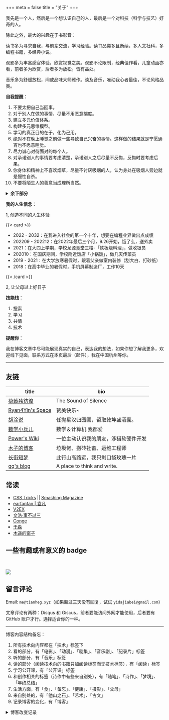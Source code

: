 +++
meta = false
title = "关于"
+++

我先是一个人，然后是一个想认识自己的人，最后是一个对科技（科学与技艺）好奇的人。

除此之外，最大的兴趣在于书影音：

读书多为寻求自我，与前辈交流，学习经验。读书品类多且断续，多人文社科，多编程书籍，多经典小说。

观影多为丰富感官体验，欣赏视觉之美。观影不论限制，经典佳作看，儿童动画亦看，前者多为欣赏，后者多为放松。皆有益处。

音乐多为舒缓放松，间或品味大师雅作。谈及音乐，唯动我心者最佳，不论风格品类。

**自我提醒**：

1. 不要太把自己当回事。
2. 对于别人在做的事情，尽量不用恶意揣度。
3. 建立多元价值体系。
4. 构建多元思维模型。
5. 学习的真正目的在于，化为己用。
6. 绝对不在晚上睡觉之前做一些导致自己兴奋的事情。这样做的结果就是宁愿通宵也不愿意睡觉。
7. 尽力诚心对待面对的每个人。
8. 对承诺别人的事情要考虑清楚，承诺别人之后尽量不反悔，反悔时要考虑后果。
9. 你身体和精神上不喜欢烟草，尽量不讨厌吸烟的人，认为身处在吸烟人旁边就是慢性自杀。
10. 不要将陌生人的善意当成理所当然。

<details>
<summary><strong>余下部分</strong></summary>

11. 若有机会和人交心，千万别胆怯，不过不容易就是了。
12. 人坚持不下来时，总是精神先于身体，垮掉。
13. 借钱，借急不借穷。别人借钱给我，是因为我有急事，而非贫穷。因为贫穷而借钱会被人看不起。
14. 睡觉之前的最后一顿饭，不要吃很辣的食物。如果吃了睡觉时会感觉到肚子很不舒服。还有，吃辣的东西不要狼吞虎咽，胃同样不适。
15. 人穿衣服就是给别人看的。
16. 除非天很热需要吃凉东西解渴，其他情况下，少吃凉的东西（固态/液态），如果吃了，大多数情况会不舒服。
17. 自己不自觉的就会通过卖惨来博取他人的同情。而同情心是最廉价的东西。
18. 尊重别人正在做的事，不过多干涉。
19. 我好为人师（贬义）。
20. 为什么自慰让我疲惫而不是精神抖擞？如果是这样，我为什么还不停止。我的理智不足以压制原始性欲吗？（性欲不该被压制）
21. 当你第 1 次做某件事的时候，快速了解这件事的办法就是不断地做，在做的过程中提取思想、形成理论。
22. 尝试一切可能的办法。
23. 父亲没有文化，稍微复杂的语言，他就听不懂了。所以，跟一个没有文化的人讲道理是很费力气的。
24. 能贡献友谊的人，就能照顾好自己。状态不佳的时候，去想象你是你自己最好的朋友。你陪伴他，安慰他，认可他，深深的相信他，对他说最温柔最阳光的话。你如何对待朋友，就如何对待自己。你对自己充满了爱和接纳，而不是挑剔责难，从你用爱把自己灌满的那一刻开始，就再也不会孤独，像时刻沐浴在四月的春风里，暖暖的。
25. 如果你因为别人已经解释过某些概念，而不写关于这些概念的文章，你永远也不会写出一篇文章。解释一些概念、写一些入门教程，即使这些别人已经做过，你自己做一遍对你也是很有好处的。
26. 你的人生你自己做主，别人说的是他们认知的世界。
27. 阻碍你进步的最大敌人就是你的自我。学会分清关于你工作的批评，还是关于你个人的批评，是进步的关键。它使你能够积极地寻找和拥抱失败，把它作为学习的机会，而不会影响你的自信心。
28. 了解不同的人、不同的观点，比较理解。
29. 乔布斯在斯坦福大学的演讲：你们的时间有限，所以不要把时间浪费在别人的生活里。不要被条条框框束缚，否则你就生活在他人思考的结果里。不要让他人的观点所发出的噪声淹没你内心的声音。最为重要的是，要有遵从你的内心和直觉的勇气，它们可能已知道你其实想成为一个什么样的人，其他事物都是次要的。
30. 很多事并非非此即彼，很多事情无法用对与错评价，只是个人观点不同。人际关系的名言——见人说人话，见鬼说鬼话。能做到这样便能处理好人际关系。
31. 自己摸索着做到一件事是困难的。经历各种阻碍也很正常，就像刚学习走路的孩子，总会跌到。但我要做到的，就是快速经历学走路的阶段，并容许自己跌倒后不断地站起来。
32. 金钱随能力而来，这在现在是可以做到的。寻找工作的第一原则是要提升能力，能给自己多大成长。
33. 不要太在意别人外在的光鲜生活，很可能他们自己的生活却是一地鸡毛。
34. 以旁观者的视角看到的都是好处，只有亲身经历才能看得全面。
35. 选择一个天花板较高的方向后，不要轻易变更，只有深耕才能出彩。
36. 时间不等人，不要因为选择方向而犹豫，快速选择，放手去做。
37. 做事情的时候想清楚：自己的长远目标是什么？
38. 想清楚最终目标，朝着这个方向努力，不要轻易被外界影响。
39. 当公司法人一定要慎重，现在太多人的法律意识淡薄。一个律师能见证这人世间的险恶，如果有客户找到律师帮他洗脱罪名，律师第一个考虑的是：能不能找到人帮客户背锅。现在很多互联网项目都有亿点擦边球，所以不要轻易的相信别人，自己要有自己的底牌，别被当成了替罪羔羊。
40. 团队作战很重要，一个人的力量是有限的，尽可能的找到能和自己互补的合作伙伴。找人先磨合一个月，先不要谈利润分成什么的，先把事情做好然后再去谈这个事情。能找到彼此为后背的伙伴真的太重要了。
41. 当你想做一件事情的时候，不用顾虑没有什么资源，你考虑清楚之后把做这件事儿的大旗竖起来。当你把大旗竖起来之后，资源自动就靠近你了。
42. 如果你不想走中庸之路，那你必然会遭受一些前所未有的困难。多看留在历史上的人物传记，不断地提高自己的品质。最好就走别人已经验证过的道路，这样你会轻松很多。
43. 不管你心里有多大抱负，想做哪些事情，想成为什么样的人。都尽快地按照自己的想法去做，尽快地去市场上接收反馈，不要自己意淫，时间不等人。去试错，给自己定止损点，给自己定 KPI，去完成这些目标。
44. 如果自己认定一件事情了，那就全力以赴，不要因为一点困难就退缩。遇见什么问题把问题写下来，然后去尝试所有可能解决问题的方法。如果你认定一件项目，但是连三个月的时间都没有给到这个项目，那真的是太浪费自己的时间精力了。
45. 如果大佬给了你一个共事的机会，你没有全力以赴地去完成这件事情，那么你下次再也没有和这个大佬合作的可能了。
46. 赞美是最廉价的，一定要对自己有一个清晰的定位和认知，别被乱花迷了眼。尽可能的让自己有高认知、低底线。在现在「厚脸皮」是一个褒义词。
47. 中国是一个人情社会，所以维护人际关系是一门非常重要的学问。平时的送礼，节假日的问候，过年的红包祝福，这些都不可少，送出去的礼物一定要高配，选这个品类里面最好的那款。
48. 给拜访的人带伴手礼是一种礼貌。礼品不需要太贵，但是一定要选好看实用的。
49. 影响力是一种稀缺而宝贵的资源。做一个思想家，不断地拔高自己，输出自己的思想，让别人有所收获。
50. 当一个好人，专注于自己的事情，不参与外界的纷争。和自己没有关系的事情，一笑了之，不要轻易地发表任何观点。因为事情的真相我们不清楚。
51. 把自己的优点和自己待提高的点拿纸写下来。然后单点突破，这样能够提高效率。把自己该突破的点。一个一个地找专门老师挨个突破。
52. 整理知识。将前人的经验整合利用。
53. 找到一个合适的人组建家庭非常重要，家庭是否和谐决定了你未来的道路能走多远，所以不要轻易组建家庭。
54. 我们一定要有120%的把握相信自己可以成为那个更好的自己。因为成长道路上，我们注定会遇见质疑的声音，不同的挫折，不同的困难。不管遇见任何困难，我们都要相信自己就是那个天选之子，自己一定可以通过困难。在成长的道路上信心真的太重要了。如果你被一次失败就退缩了，停止了前进的步伐。选择了安逸，那你就很难在有之前熊熊燃烧的斗志了。
55. 对已经没有办法改变的事情，就不要过多的去懊悔了。复盘一下当初自己为什么会犯错，自己能不能改正当初犯错的那个行为。错误往往比正确能给人带来更多的收获，因为错误能让你意识到自己身上有哪些可以改的缺点，这就是“市场”给你的反馈。你要相信一切都是最好的安排，淡定接受一切的挑战。
</details>


**我的人生信念**：

1, 创造不同的人生体验


{{< card >}}

- 2022 - 2032：在我进入社会的第一个十年，想要在编程业界做出点成绩
- 202209 - 202212：在2022年最后三个月，9.26开始，饿了么，送外卖
- 2021：在大四上学期，学校龙源食堂三楼-「铁板烧料理」，做收银员
- 202010：在国庆期间，学校附近饭店「小锅饭」，做几天传菜员
- 2019 - 2021：在大学放寒暑假时，跟着父亲做室内装修（刮大白、打砂纸）
- 2018：在高中毕业的暑假时，手机屏幕制造厂，工作10天

{{< /card >}}

2, 让父母过上好日子

**技能栈**：

1. 搜索
2. 学习
3. 共情
4. 技术

**提醒你**：

我在博客文章中尽可能展现真实的自己，表达我的想法，如果你想了解我更多，欢迎线下见面，联系方式在本页最后（邮件），我在中国杭州等你。

---

## 友链

| title                                       | bio                                  |
|---------------------------------------------|--------------------------------------|
| [荷戟独彷徨](https://guanqr.com)            | The Sound of Silence                 |
| [Ryan4Yin's Space](https://thiscute.world/) | 赞美快乐~                            |
| [胡涂说](https://hutusi.com/)               | 任抛星汉归园圃，留取乾坤盛酒囊。     |
| [数学小兵儿](https://matnoble.me/)          | 数学＆计算机 我都爱                  |
| [Power's Wiki](https://wiki-power.com/)     | 一位主动认识我的朋友，涉猎软硬件开发 |
| [木子的博客](https://blog.k8s.li)           | 垃圾佬、搬砖社畜、运维工程师         |
| [长街短梦](https://www.wangyunzi.com/)      | 此行山高路远，我只剩口袋玫瑰一片     |
| [gq's blog](https://zgq.ink/)               | A place to think and write.          |

## 常读

- [CSS Tricks](https://css-tricks.com/) || [Smashing Magazine](https://www.smashingmagazine.com/)
- [earfanfan | 袁凡](https://yuanfan.rbind.io/)
- [V2EX](https://www.v2ex.com/)
- [文浩·事不过三](https://via.zhubai.love/)
- [Conge](https://conge.github.io/)
- [于淼](https://yufree.cn/cn/)
- [木遥的窗子](http://blog.farmostwood.net/)

## 一些有趣或有意义的 badge

<a href="https://www.foreverblog.cn/" target="_blank"><img src="/images/foreverblog_logo.png" alt="" style="width:auto;height:16px;"></a>

[![](/images/512kb-green.svg)](https://512kb.club/)

<!-- https://codepen.io/kevquirk/pen/VwmVaKm -->

## 留言评论

Email: `me@tianheg.xyz`（如果超过三天没有回复，试试 `yidajiabei@gmail.com`）

文章评论有两种：Disqus 和 Giscus，前者要能访问外网才能使用，后者要有 GitHub 账户才行。选择适合你的一种。

---

博客内容结构备忘：

1. 所有技术向内容都在「技术」标签下
2. 看的部分，有「电影」、「动漫」、「剧集」、「音乐剧」、「纪录片」标签
3. 听的部分，有「音乐」标签
4. 读的部分（阅读技术向的书籍只加阅读标签而无技术标签），有「阅读」标签
5. 学习公开课，有「公开课」标签
6. 和创作相关的标签（诗作中有些来自别处），有「随笔」、「诗作」、「梦境」、「年终总结」
7. 生活方面，有「食」、「备忘」、「健康」、「摄影」、「父母」
8. 来自别处的，有「他山之石」、「艺术」、「古文」
9. 记录博客的变化，有「博客」

<details>
<summary><span>博客改变记录</span></summary>

2022-11-15 将所有他处的笔记移动到博客中，下一步计划——合并同类文章，删除无价值文章，简化标签分类。

2022-10-22 在每页加上“编辑”链接，方便修改

2022-10-12 改变博客域名为 [tianheg.xyz](https://tianheg.xyz)，原域名 `www.yidajiabei.xyz`

2022-10-10 弃用 [ox-hugo](https://github.com/kaushalmodi/ox-hugo)，使用 *.org 格式文件写作，直接在 `content/posts` 文件夹下新建

2022-02-09 借助 ox-hugo 重回 Hugo 怀抱

2022-02-06 借助 highlight.js 为代码添加高亮

2021-11-19 使用 [Emacs Org-mode](https://github.com/dirtysalt/dirtysalt.github.io)

2021-09-23 使用 [Tianheg](https://github.com/tianheg/hugo-theme-tianheg) 主题，已合并到 blog 仓库

2021-09-07 使用 <https://giscus.app/> 评论

2021-07-31 让博客的导航栏固定在窗口的边缘

2021-07-21 开启 Service Worker

2021-07-02 这里主要是随时学习的记录，生活感想，对于外语电影，首选外语作为文章标题，中文放在文中

2021-06-29 把「自我」中的内容再次放到博客里

2021-05-26 把 blog 的主题改成技术，以前是生活技术。生活部分的文章放到自我站点（已弃用）中（已全部移入 blog）

2021-01-26 可以使用 `[post-title](/posts/post-file-name/)` 和 `[tag-name](/tags/tag-name/)` 相互引用文章，文章中的“他”，不单指男性，还有女性，在写作中，作者退居二线，多以「你」称呼
</details>
